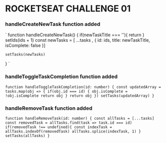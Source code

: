 # ROCKETSEAT CHALLENGE 01

### handleCreateNewTask function added
`
  function handleCreateNewTask() {
    if(newTaskTitle === ''){
      return
    }
    setIds(ids + 1)
    const newTasks = [ ...tasks , {
      id: ids,
      title: newTaskTitle,
      isComplete: false
    }]

    setTasks(newTasks)
  }
`

### handleToggleTaskCompletion function added
`
  function handleToggleTaskCompletion(id: number) {
    const updatedArray = tasks.map(obj => {
      if(obj.id === id) {
        obj.isComplete = !obj.isComplete
        return obj
      }
      return obj
    })
    setTasks(updatedArray)
  }
`

### handleRemoveTask function added
`
  function handleRemoveTask(id: number) {
    const allTasks = [...tasks]
    const removedTask = allTasks.find(task => task.id === id)
    if(removedTask !== undefined){
      const indexTask = allTasks.indexOf(removedTask)
      allTasks.splice(indexTask, 1)
    }
    setTasks(allTasks)
  }
`
